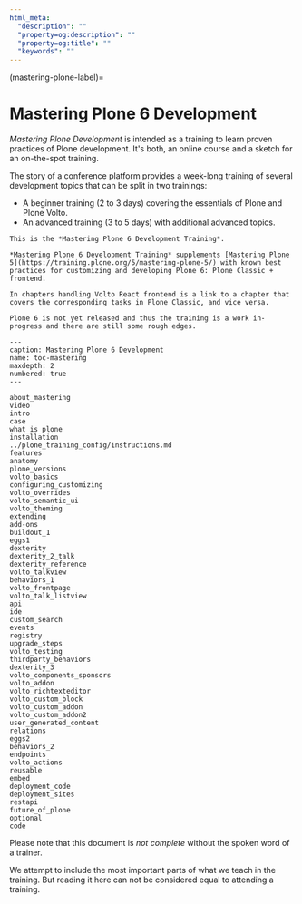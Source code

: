 ```yaml
---
html_meta:
  "description": ""
  "property=og:description": ""
  "property=og:title": ""
  "keywords": ""
---
```


(mastering-plone-label)=

# Mastering Plone 6 Development

*Mastering Plone Development* is intended as a training to learn proven practices of Plone development. It's both, an online course and a sketch for an on-the-spot training.

The story of a conference platform provides a week-long training of several development topics that can be split in two trainings:

- A beginner training (2 to 3 days) covering the essentials of Plone and Plone Volto.
- An advanced training (3 to 5 days) with additional advanced topics.

```{note}
This is the *Mastering Plone 6 Development Training*.

*Mastering Plone 6 Development Training* supplements [Mastering Plone 5](https://training.plone.org/5/mastering-plone-5/) with known best practices for customizing and developing Plone 6: Plone Classic + frontend.

In chapters handling Volto React frontend is a link to a chapter that covers the corresponding tasks in Plone Classic, and vice versa.

Plone 6 is not yet released and thus the training is a work in-progress and there are still some rough edges.
```

```{toctree}
---
caption: Mastering Plone 6 Development
name: toc-mastering
maxdepth: 2
numbered: true
---

about_mastering
video
intro
case
what_is_plone
installation
../plone_training_config/instructions.md
features
anatomy
plone_versions
volto_basics
configuring_customizing
volto_overrides
volto_semantic_ui
volto_theming
extending
add-ons
buildout_1
eggs1
dexterity
dexterity_2_talk
dexterity_reference
volto_talkview
behaviors_1
volto_frontpage
volto_talk_listview
api
ide
custom_search
events
registry
upgrade_steps
volto_testing
thirdparty_behaviors
dexterity_3
volto_components_sponsors
volto_addon
volto_richtexteditor
volto_custom_block
volto_custom_addon
volto_custom_addon2
user_generated_content
relations
eggs2
behaviors_2
endpoints
volto_actions
reusable
embed
deployment_code
deployment_sites
restapi
future_of_plone
optional
code
```

Please note that this document is *not complete* without the spoken word of a trainer.

We attempt to include the most important parts of what we teach in the training. But reading it here can not be considered equal to attending a training.
